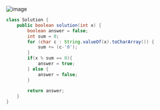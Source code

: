 ![image](https://user-images.githubusercontent.com/64088250/191195386-ab56a3f7-ad21-4149-9aba-4fa941e77a42.png)

```java
class Solution {
    public boolean solution(int x) {
        boolean answer = false;
        int sum = 0;
        for (char c : String.valueOf(x).toCharArray()) {
            sum += (c-'0');
        }
        if(x % sum == 0){
            answer = true;
        } else {
            answer = false;
        }
        
        return answer;
    }
}
```